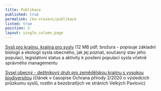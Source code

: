 ```yaml
---
title: Publikace
published: true
permalink: /ke-stazeni/publikace
listed: true
position: 2
layout: single_column_page
---
```

[Sysli pro krajinu, krajina pro sysly](/media/brozura_SYKR_CZ_web.pdf) (12 MB pdf; brožura  -  popisuje základní biologii a ekologii sysla obecného, jak jej poznat, současný stav jeho populací, legislativní status a aktivity k posílení populací sysla včetně správného managementu

[Sysel obecný - deštníkový druh pro zemědělskou krajinu s vysokou biodiversitou](/media/OP_022020_Sysel.pdf) (článek v časopise Ochrana přírody 2/2020 o výsledcích průzkumu syslů, rostlin a bezobratlých ve stráních Velkých Pavlovic)
